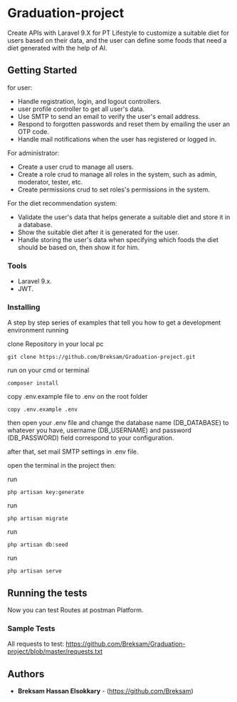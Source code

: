 # Graduation-project

Create APIs with Laravel 9.X for PT Lifestyle to customize a suitable diet for users based on their data, and the user can define some foods that need a diet generated with the help of AI.

## Getting Started

for user:
- Handle registration, login, and logout controllers. 
- user profile controller to get all user's data.
- Use SMTP to send an email to verify the user's email address.
- Respond to forgotten passwords and reset them by emailing the user an OTP code.
- Handle mail notifications when the user has registered or logged in.

For administrator: 
- Create a user crud to manage all users.
- Create a role crud to manage all roles in the system, such as admin, moderator, tester, etc.
- Create permissions crud to set roles's permissions in the system.

For the diet recommendation system:
- Validate the user's data that helps generate a suitable diet and store it in a database.
- Show the suitable diet after it is generated for the user.
- Handle storing the user's data when specifying which foods the diet should be based on, then show it for him.

### Tools

- Laravel 9.x.
- JWT.

### Installing

A step by step series of examples that tell you how to get a development
environment running

clone Repository in your local pc

    git clone https://github.com/Breksam/Graduation-project.git

run on your cmd or terminal

    composer install

copy .env.example file to .env on the root folder

    copy .env.example .env

then open your .env file and change the database name (DB_DATABASE) to whatever you have, username (DB_USERNAME) and password (DB_PASSWORD) field correspond to your configuration.

after that, set mail SMTP settings in .env file.

open the terminal in the project then:

run

    php artisan key:generate
run

    php artisan migrate
run

    php artisan db:seed
run

    php artisan serve

## Running the tests

Now you can test Routes at postman Platform.

### Sample Tests

All requests to test: https://github.com/Breksam/Graduation-project/blob/master/requests.txt

## Authors

  - **Breksam Hassan Elsokkary** - (https://github.com/Breksam)



